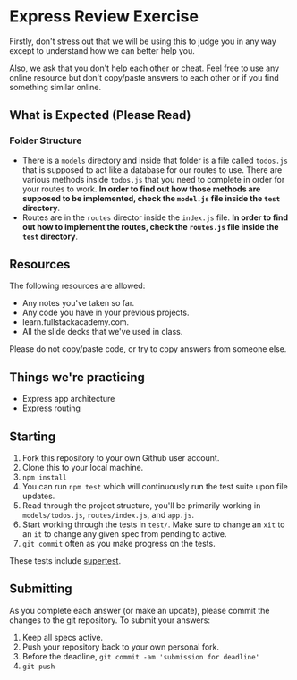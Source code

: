 # Express Review Exercise

Firstly, don't stress out that we will be using this to judge you in any way except to understand how we can better help you.

Also, we ask that you don't help each other or cheat.  Feel free to use any online resource but don't copy/paste answers to each other or if you find something similar online.

## What is Expected (Please Read)

### Folder Structure

- There is a `models` directory and inside that folder is a file called `todos.js` that is supposed to act like a database for our routes to use. There are various methods inside `todos.js` that you need to complete in order for your routes to work. **In order to find out how those methods are supposed to be implemented, check the `model.js` file inside the `test` directory**.
- Routes are in the `routes` director inside the `index.js` file. **In order to find out how to implement the routes, check the `routes.js` file inside the `test` directory**.

## Resources

The following resources are allowed:

* Any notes you've taken so far.
* Any code you have in your previous projects.
* learn.fullstackacademy.com.
* All the slide decks that we've used in class.

Please do not copy/paste code, or try to copy answers from someone else.

## Things we're practicing

* Express app architecture
* Express routing

## Starting

1. Fork this repository to your own Github user account.
2. Clone this to your local machine.
3. `npm install`
4. You can run `npm test` which will continuously run the test suite upon file updates.
5. Read through the project structure, you'll be primarily working in `models/todos.js`, `routes/index.js`, and `app.js`.
6. Start working through the tests in `test/`. Make sure to change an `xit` to an `it` to change any given spec from pending to active.
7. `git commit` often as you make progress on the tests.

These tests include [supertest](https://github.com/visionmedia/supertest).

## Submitting

As you complete each answer (or make an update), please commit the changes to the git repository.  To submit your answers:

1. Keep all specs active.
2. Push your repository back to your own personal fork.
3. Before the deadline, `git commit -am 'submission for deadline'`
4. `git push`

